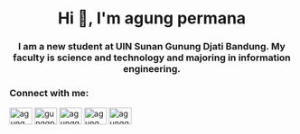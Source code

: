 <h1 align="center">Hi 👋, I'm agung permana</h1>
<h3 align="center">I am a new student at UIN Sunan Gunung Djati Bandung. My faculty is science and technology and majoring in information engineering.</h3>

<h3 align="left">Connect with me:</h3>
<p align="left">
<a href="https://linkedin.com/in/agung permana" target="blank"><img align="center" src="https://raw.githubusercontent.com/rahuldkjain/github-profile-readme-generator/master/src/images/icons/Social/linked-in-alt.svg" alt="agung permana" height="30" width="40" /></a>
<a href="https://instagram.com/gunggpermana_" target="blank"><img align="center" src="https://raw.githubusercontent.com/rahuldkjain/github-profile-readme-generator/master/src/images/icons/Social/instagram.svg" alt="gunggpermana_" height="30" width="40" /></a>
<a href="https://www.youtube.com/c/agungg permana" target="blank"><img align="center" src="https://raw.githubusercontent.com/rahuldkjain/github-profile-readme-generator/master/src/images/icons/Social/youtube.svg" alt="agungg permana" height="30" width="40" /></a>
<a href="https://www.hackerrank.com/agung permana" target="blank"><img align="center" src="https://raw.githubusercontent.com/rahuldkjain/github-profile-readme-generator/master/src/images/icons/Social/hackerrank.svg" alt="agung permana" height="30" width="40" /></a>
<a href="https://discord.gg/agunggpermnaa_" target="blank"><img align="center" src="https://raw.githubusercontent.com/rahuldkjain/github-profile-readme-generator/master/src/images/icons/Social/discord.svg" alt="agunggpermnaa_" height="30" width="40" /></a>
</p>
